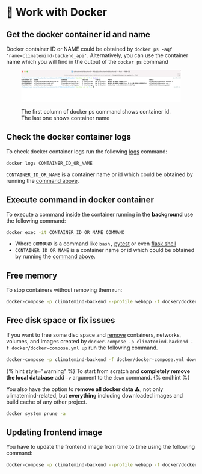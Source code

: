# 🐋 Work with Docker

## Get the docker container id and name

Docker container ID or NAME could be obtained by `docker ps -aqf 'name=climatemind-backend_api'`. Alternatively, you can use the container name which you will find in the output of the `docker ps` command

<figure><img src="../.gitbook/assets/Screenshot 2022-11-08 at 11.20.30.png" alt=""><figcaption><p>The first column of docker ps command shows container id. The last one shows container name</p></figcaption></figure>

## Check the docker container logs

To check docker container logs run the following [logs](https://docs.docker.com/engine/reference/commandline/logs/) command:

```
docker logs CONTAINER_ID_OR_NAME
```

`CONTAINER_ID_OR_NAME` is a container name or id which could be obtained by running the [command above](work-with-docker.md#undefined).

## Execute command in docker container

To execute a command inside the container running in the **background** use the following command:

```bash
docker exec -it CONTAINER_ID_OR_NAME COMMAND
```

* Where `COMMAND` is a command like `bash,` [pytest](development/unit-tests.md#pytest) or even [flask shell](https://flask.palletsprojects.com/en/2.0.x/shell/)
* `CONTAINER_ID_OR_NAME` is a container name or id which could be obtained by running the [command above](work-with-docker.md#undefined).

## Free memory

To stop containers without removing them run:

```bash
docker-compose -p climatemind-backend --profile webapp -f docker/docker-compose.yml stop
```

## Free disk space or fix issues

If you want to free some disc space and [remove](https://docs.docker.com/engine/reference/commandline/compose\_down/) containers, networks, volumes, and images created by `docker-compose -p climatemind-backend -f docker/docker-compose.yml up` run the following command.

```bash
docker-compose -p climatemind-backend -f docker/docker-compose.yml down
```

{% hint style="warning" %}
To start from scratch and **completely remove the local database** add `-v` argument to the `down` command.
{% endhint %}

You also have the option to **remove all docker data** :warning:, not only climatemind-related, but **everything** including downloaded images and build cache of any other project.&#x20;

```bash
docker system prune -a
```

## Updating frontend image

You have to update the frontend image from time to time using the following command:

```bash
docker-compose -p climatemind-backend --profile webapp -f docker/docker-compose.yml pull
```

